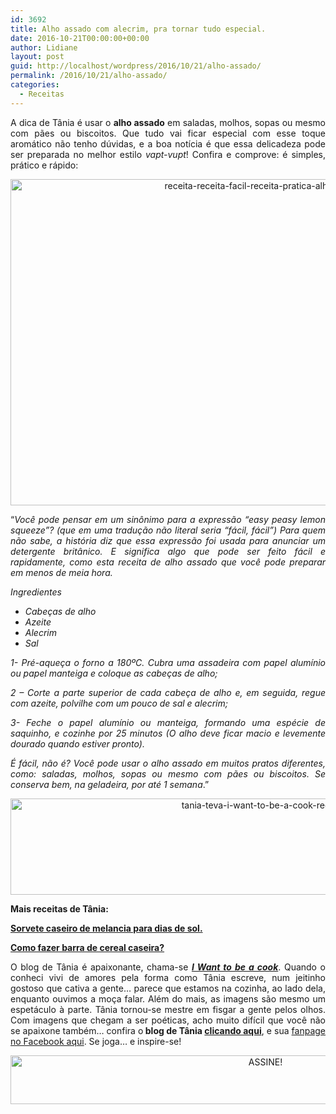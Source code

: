 ```yaml
---
id: 3692
title: Alho assado com alecrim, pra tornar tudo especial.
date: 2016-10-21T00:00:00+00:00
author: Lidiane
layout: post
guid: http://localhost/wordpress/2016/10/21/alho-assado/
permalink: /2016/10/21/alho-assado/
categories:
  - Receitas
---
```

<p align="justify">
  A dica de Tânia é usar o <strong>alho assado</strong> em saladas, molhos, sopas ou mesmo com pães ou biscoitos. Que tudo vai ficar especial com esse toque aromático não tenho dúvidas, e a boa notícia é que essa delicadeza pode ser preparada no melhor estilo <em>vapt-vupt</em>! Confira e comprove: é simples, prático e rápido:
</p>

<p align="center">
  <img class="alignnone size-full wp-image-13160" src="http://www.trololodemulher.com.br/blog/wp-content/uploads/2016/10/RECEITA-RECEITA-FACIL-RECEITA-PRATICA-ALHO-ASSADO.jpg" alt="receita-receita-facil-receita-pratica-alho-assado" width="800" height="522" />
</p>

<p align="justify">
  “<em>Você pode pensar em um sinônimo para a expressão “easy peasy lemon squeeze”? (que em uma tradução não literal seria “fácil, fácil”) Para quem não sabe, a história diz que essa expressão foi usada para anunciar um detergente britânico. E significa algo que pode ser feito fácil e rapidamente, como esta receita de alho assado que você pode preparar em menos de meia hora.</em>
</p>

<p align="justify">
  <em>Ingredientes</em>
</p>

  * <div align="justify">
      <em>Cabeças de alho </em>
    </div>

  * <div align="justify">
      <em>Azeite </em>
    </div>

  * <div align="justify">
      <em>Alecrim </em>
    </div>

  * <div align="justify">
      <em>Sal</em>
    </div>

<p align="justify">
  <em>1- Pré-aqueça o forno a 180ºC. Cubra uma assadeira com papel alumínio ou papel manteiga e coloque as cabeças de alho;</em>
</p>

<p align="justify">
  <em>2 – Corte a parte superior de cada cabeça de alho e, em seguida, regue com azeite, polvilhe com um pouco de sal e alecrim;</em>
</p>

<p align="justify">
  <em>3- Feche o papel alumínio ou manteiga, formando uma espécie de saquinho, e cozinhe por 25 minutos (O alho deve ficar macio e levemente dourado quando estiver pronto).</em>
</p>

<p align="justify">
  <em>É fácil, não é? Você pode usar o alho assado em muitos pratos diferentes, como: saladas, molhos, sopas ou mesmo com pães ou biscoitos. Se conserva bem, na geladeira, por até 1 semana</em>.”
</p>

<p align="center">
  <img class="alignnone size-full wp-image-13037" src="http://www.trololodemulher.com.br/blog/wp-content/uploads/2016/10/TANIA-TEVA-I-WANT-TO-BE-A-COOK-RECEITAS.jpg" alt="tania-teva-i-want-to-be-a-cook-receitas" width="800" height="154" />
</p>

<p align="justify">
  <strong>Mais receitas de Tânia:</strong>
</p>

<p align="justify">
  <a href="http://www.trololodemulher.com.br/2016/10/13/sorvete-caseiro/" target="_blank"><strong>Sorvete caseiro de melancia para dias de sol.</strong></a>
</p>

<p align="justify">
  <a href="http://www.trololodemulher.com.br/2016/10/05/barra-de-cereal-caseira/" target="_blank"><strong>Como fazer barra de cereal caseira?</strong></a>
</p>

<p align="justify">
  O blog de Tânia é apaixonante, chama-se <strong><em><a href="https://iwanttobeacook.wordpress.com/" target="_blank">I Want to be a cook</a></em></strong>. Quando o conheci vivi de amores pela forma como Tânia escreve, num jeitinho gostoso que cativa a gente… parece que estamos na cozinha, ao lado dela, enquanto ouvimos a moça falar. Além do mais, as imagens são mesmo um espetáculo à parte. Tânia tornou-se mestre em fisgar a gente pelos olhos. Com imagens que chegam a ser poéticas, acho muito difícil que você não se apaixone também… confira o<strong> blog de Tânia <a href="https://iwanttobeacook.wordpress.com/" target="_blank">clicando aqui</a></strong>, e sua <a href="https://www.facebook.com/Iwanttobeacook-818578268272846/" target="_blank">fanpage no Facebook aqui</a>. Se joga… e inspire-se!
</p>

<p align="center">
  <a href="http://feedburner.google.com/fb/a/mailverify?uri=blogBichaFemea&loc=en_US" target="_blank"><img class="alignnone size-full wp-image-10439" src="http://www.trololodemulher.com.br/blog/wp-content/uploads/2014/09/ASSINE.png" alt="ASSINE!" width="800" height="78" /></a>
</p>

<p align="justify">